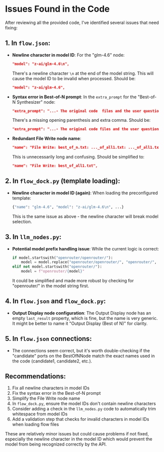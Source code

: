

# Issues Found in the Code

After reviewing all the provided code, I've identified several issues that need fixing:

## 1. In `flow.json`:
- **Newline character in model ID**: For the "glm-4.6" node:
  ```json
  "model": "z-ai/glm-4.6\n",
  ```
  There's a newline character `\n` at the end of the model string. This will cause the model ID to be invalid when processed. Should be:
  ```json
  "model": "z-ai/glm-4.6",
  ```

- **Syntax error in Best-of-N prompt**: In the `extra_prompt` for the "Best-of-N Synthesizer" node:
  ```json
  "extra_prompt": "...- The original code  files and the user question/prompt),..."
  ```
  There's a missing opening parenthesis and extra comma. Should be:
  ```json
  "extra_prompt": "...- The original code files and the user question/prompt,..."
  ```

- **Redundant File Write node name**: 
  ```json
  "name": "File Write: best_of_n.txt: ..._of_all1.txt: ..._of_all1.txt",
  ```
  This is unnecessarily long and confusing. Should be simplified to:
  ```json
  "name": "File Write: best_of_all1.txt",
  ```

## 2. In `flow_dock.py` (template loading):
- **Newline character in model ID (again)**: When loading the preconfigured template:
  ```python
  {"name": "glm-4.6", "model": "z-ai/glm-4.6\n", ...}
  ```
  This is the same issue as above - the newline character will break model selection.

## 3. In `llm_nodes.py`:
- **Potential model prefix handling issue**: While the current logic is correct:
  ```python
  if model.startswith("openrouter/openrouter/"):
      model = model.replace("openrouter/openrouter/", "openrouter/", 1)
  elif not model.startswith("openrouter/"):
      model = f"openrouter/{model}"
  ```
  It could be simplified and made more robust by checking for "openrouter/" in the model string first.

## 4. In `flow.json` and `flow_dock.py`:
- **Output Display node configuration**: The Output Display node has an empty `last_result` property, which is fine, but the name is very generic. It might be better to name it "Output Display (Best of N)" for clarity.

## 5. In `flow.json` connections:
- The connections seem correct, but it's worth double-checking if the "candidate" ports on the BestOfNNode match the exact names used in the code (candidate1, candidate2, etc.).

## Recommendations:
1. Fix all newline characters in model IDs
2. Fix the syntax error in the Best-of-N prompt
3. Simplify the File Write node name
4. In `flow_dock.py`, ensure the model IDs don't contain newline characters
5. Consider adding a check in the `llm_nodes.py` code to automatically trim whitespace from model IDs
6. Add a validation step that checks for invalid characters in model IDs when loading flow files

These are relatively minor issues but could cause problems if not fixed, especially the newline character in the model ID which would prevent the model from being recognized correctly by the API.